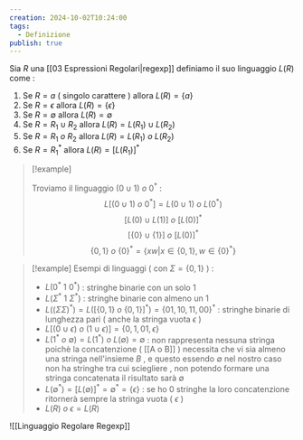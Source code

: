 ```yaml
---
creation: 2024-10-02T10:24:00
tags:
  - Definizione
publish: true
---
```

Sia $R$ una [[03 Espressioni Regolari|regexp]] definiamo il suo linguaggio $L(R)$ come : 
1. Se $R=a$ ( singolo carattere ) allora $L(R)=\{a\}$
2. Se $R=\epsilon$ allora $L(R) = \{\epsilon\}$
3. Se $R = \emptyset$ allora $L(R)=\emptyset$
4. Se $R = R_1 \cup R_2$ allora $L(R)=L(R_1)\cup L(R_2)$
5. Se $R=R_1\ o\ R_2$ allora $L(R) = L(R_1)\ o\ L(R_2)$ 
6. Se $R = R_1^*$ allora $L(R)=[L(R_1)]^*$

>[!example]
>
>Troviamo il linguaggio $(0 \cup 1)\ o\ 0^*$  : 
>$$L[(0 \cup 1)\ o\ 0^*] = L(0 \cup 1)\ o\ L(0^*)$$
>$$[L(0)\cup L(1)]\ o\ [L(0)]^*$$
>$$[\{0\}\cup\{1\}]\ o\ [L(0)]^*$$
>$$\{0,1\}\ o\ \{0\}^* = \{ xw | x \in \{0,1\} , w \in \{0\}^* \}$$

>[!example] 
>Esempi di linguaggi ( con $\Sigma = \{0,1\}$ ) : 
>
>+ $L(0^*\ 1\ 0^*)$ : stringhe binarie con un solo $1$
>+ $L(\Sigma^*\ 1 \ \Sigma^*)$ : stringhe binarie con almeno un $1$
>+ $L((\Sigma \Sigma)^*) = L([\{0,1\}\ o \ \{0,1\}]^*) = \{01,10,11,00\}^*$ : stringhe binarie di lunghezza pari ( anche la stringa vuota $\epsilon$ ) 
>+ $L[(0\cup \epsilon)\ o \ (1\cup \epsilon)] = \{0,1,01,\epsilon\}$
>+ $L(1^*\ o \ \emptyset) = L(1^*)\ o \ L(\emptyset) = \emptyset$ : non rappresenta nessuna stringa poichè la concatenzione ( [[A o B]] ) necessita che vi sia almeno una stringa nell'insieme $B$ , e questo essendo $\emptyset$ nel nostro caso non ha stringhe tra cui sciegliere , non potendo formare una stringa concatenata il risultato sarà $\emptyset$
>+ $L(\emptyset^*) = [L(\emptyset)]^* = \emptyset^* = \{\epsilon\}$ : se ho 0 stringhe la loro concatenzione ritornerà sempre la stringa vuota ( $\epsilon$ )
>+ $L(R)\ o \ \epsilon = L(R)$

![[Linguaggio Regolare Regexp]]